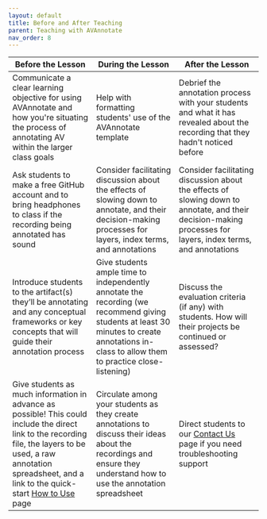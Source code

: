 ```yaml
---
layout: default
title: Before and After Teaching
parent: Teaching with AVAnnotate
nav_order: 8
---
```


| Before the Lesson  | During the Lesson | After the Lesson |
| ------------- | ------------- | ------------- |
| Communicate a clear learning objective for using AVAnnotate and how you're situating the process of annotating AV within the larger class goals | Help with formatting students' use of the AVAnnotate template | Debrief the annotation process with your students and what it has revealed about the recording that they hadn't noticed before |   
| Ask students to make a free GitHub account and to bring headphones to class if the recording being annotated has sound | Consider facilitating discussion about the effects of slowing down to annotate, and their decision-making processes for layers, index terms, and annotations |  Consider facilitating discussion about the effects of slowing down to annotate, and their decision-making processes for layers, index terms, and annotations |
| Introduce students to the artifact(s) they’ll be annotating and any conceptual frameworks or key concepts that will guide their annotation process  | Give students ample time to independently annotate the recording (we recommend giving students at least 30 minutes to create annotations in-class to allow them to practice close-listening) | Discuss the evaluation criteria (if any) with students. How will their projects be continued or assessed? |
| Give students as much information in advance as possible! This could include the direct link to the recording file, the layers to be used, a raw annotation spreadsheet, and a link to the quick-start [How to Use](https://av-annotate.org/how-to-use/) page | Circulate among your students as they create annotations to discuss their ideas about the recordings and ensure they understand how to use the annotation spreadsheet |  Direct students to our [Contact Us](https://av-annotate.org/contact-us/) page if you need troubleshooting support |

